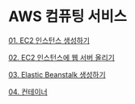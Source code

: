 # AWS 컴퓨팅 서비스

[01. EC2 인스턴스 생성하기](./markdown-2-1.md)

[02. EC2 인스턴스에 웹 서버 올리기](./markdown-2-2.md)

[03. Elastic Beanstalk 생성하기](./markdown-2-3.md)

[04. 컨테이너](./markdown-2-4.md)
